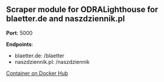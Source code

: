 ## Scraper module for ODRALighthouse for blaetter.de and naszdziennik.pl

__Port__: 5000

__Endpoints__:

* blaetter.de: /blaetter
* naszdziennik.pl: /naszdziennik

[Container on Docker Hub](https://hub.docker.com/repository/docker/lmnch1113/odra-scraper-bla-nas)